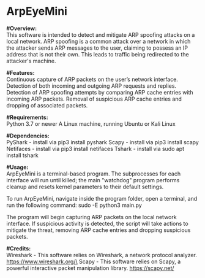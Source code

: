 # ArpEyeMini
**#Overview:**\
This software is intended to detect and mitigate ARP spoofing attacks on a local network. ARP spoofing is a common attack over a network in which the attacker sends ARP messages to the user, claiming to possess an IP address that is not their own. This leads to traffic being redirected to the attacker's machine.

**#Features:**\
Continuous capture of ARP packets on the user’s network interface.
Detection of both incoming and outgoing ARP requests and replies.
Detection of ARP spoofing attempts by comparing ARP cache entries with incoming ARP packets.
Removal of suspicious ARP cache entries and dropping of associated packets. 

**#Requirements:**\
Python 3.7 or newer
A Linux machine, running Ubuntu or Kali Linux

**#Dependencies:**\
PyShark - install via pip3 install pyshark
Scapy - install via pip3 install scapy
Netifaces - install via pip3 install netifaces
Tshark - install via sudo apt install tshark

**#Usage:**\
ArpEyeMini is a terminal-based program. The subprocesses for each interface will run until killed; the main "watchdog" program performs cleanup and resets kernel parameters to their default settings. 

To run ArpEyeMini, navigate inside the program folder, open a terminal, and run the following command: 
  sudo -E python3 main.py

The program will begin capturing ARP packets on the local network interface.
If suspicious activity is detected, the script will take actions to mitigate the threat, removing ARP cache entries and dropping suspicious packets. 

**#Credits:**\
Wireshark - This software relies on Wireshark, a network protocol analyzer.
  https://www.wireshark.org/\
Scapy - This software relies on Scapy, a powerful interactive packet manipulation library. 
  https://scapy.net/

